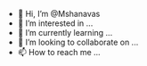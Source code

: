 - 👋 Hi, I’m @Mshanavas
- 👀 I’m interested in ...
- 🌱 I’m currently learning ...
- 💞️ I’m looking to collaborate on ...
- 📫 How to reach me ...

<!---
PetaByteBender/PetaByteBender is a ✨ special ✨ repository because its `README.md` (this file) appears on your GitHub profile.
You can click the Preview link to take a look at your changes.
--->
